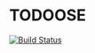 TODOOSE
=======

[![Build Status](https://travis-ci.com/jhu-oose/todoose.svg?branch=master)](https://travis-ci.com/jhu-oose/todoose)

